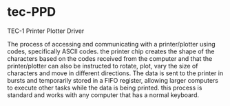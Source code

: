 # tec-PPD
TEC-1 Printer Plotter Driver

The process of accessing and communicating with a printer/plotter using codes, specifically ASCII codes. the printer chip creates the shape of the characters based on the codes received from the computer and that the printer/plotter can also be instructed to rotate, plot, vary the size of characters and move in different directions. The data is sent to the printer in bursts and temporarily stored in a FIFO register, allowing larger computers to execute other tasks while the data is being printed. this process is standard and works with any computer that has a normal keyboard.
